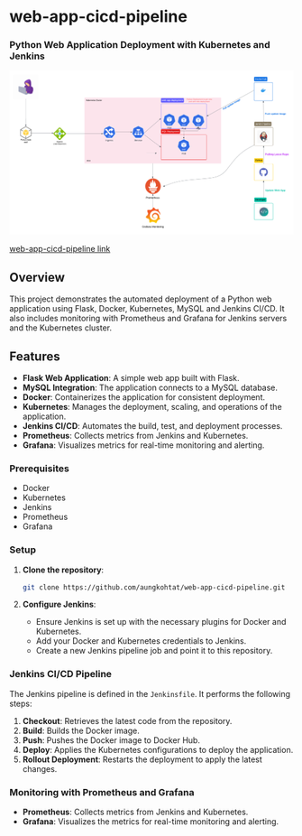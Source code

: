 # web-app-cicd-pipeline

### Python Web Application Deployment with Kubernetes and Jenkins
![](/images/web-app-cicd-pipeline.png)

[web-app-cicd-pipeline link](https://lucid.app/lucidchart/f686f39d-631d-4ff1-895c-62908b5309a7/edit?viewport_loc=-80%2C-120%2C3104%2C1811%2C0_0&invitationId=inv_950b6060-0711-4702-998a-3a5a8edf8910)

## Overview

This project demonstrates the automated deployment of a Python web application using Flask, Docker, Kubernetes, MySQL and Jenkins CI/CD. It also includes monitoring with Prometheus and Grafana for Jenkins servers and the Kubernetes cluster.

## Features

- **Flask Web Application**: A simple web app built with Flask.
- **MySQL Integration**: The application connects to a MySQL database.
- **Docker**: Containerizes the application for consistent deployment.
- **Kubernetes**: Manages the deployment, scaling, and operations of the application.
- **Jenkins CI/CD**: Automates the build, test, and deployment processes.
- **Prometheus**: Collects metrics from Jenkins and Kubernetes.
- **Grafana**: Visualizes metrics for real-time monitoring and alerting.

### Prerequisites

- Docker
- Kubernetes
- Jenkins
- Prometheus
- Grafana

### Setup

1. **Clone the repository**:
    ```sh
    git clone https://github.com/aungkohtat/web-app-cicd-pipeline.git
    ```

2. **Configure Jenkins**:
    - Ensure Jenkins is set up with the necessary plugins for Docker and Kubernetes.
    - Add your Docker and Kubernetes credentials to Jenkins.
    - Create a new Jenkins pipeline job and point it to this repository.

### Jenkins CI/CD Pipeline

The Jenkins pipeline is defined in the `Jenkinsfile`. It performs the following steps:
1. **Checkout**: Retrieves the latest code from the repository.
2. **Build**: Builds the Docker image.
3. **Push**: Pushes the Docker image to Docker Hub.
4. **Deploy**: Applies the Kubernetes configurations to deploy the application.
5. **Rollout Deployment**: Restarts the deployment to apply the latest changes.

### Monitoring with Prometheus and Grafana

- **Prometheus**: Collects metrics from Jenkins and Kubernetes.
- **Grafana**: Visualizes the metrics for real-time monitoring and alerting.



